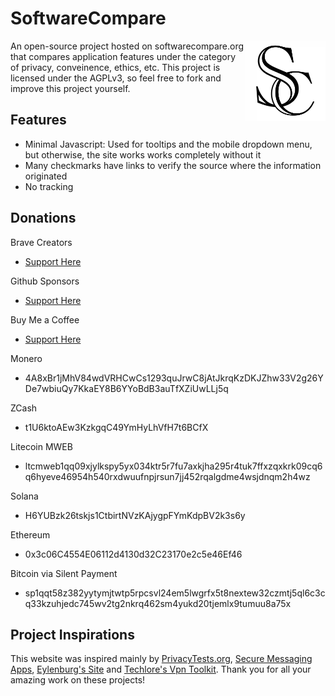 # SoftwareCompare
<img align="right" src="images/swc-logos/SWClogo_white_back.webp" width="128px" height="128px" />
An open-source project hosted on softwarecompare.org that compares application features under the category of privacy, conveinence, ethics, etc. This project is licensed under the AGPLv3, so feel free to fork and improve this project yourself.

## Features
- Minimal Javascript: Used for tooltips and the mobile dropdown menu, but otherwise, the site works works completely without it
- Many checkmarks have links to verify the source where the information originated
- No tracking

## Donations

Brave Creators
- [Support Here](https://publishers.basicattentiontoken.org/en/c/xQ6QUepSXc)

Github Sponsors
- [Support Here](https://github.com/sponsors/davidcollini)

Buy Me a Coffee
- [Support Here](https://buymeacoffee.com/davidcollini)

Monero
- 4A8xBr1jMhV84wdVRHCwCs1293quJrwC8jAtJkrqKzDKJZhw33V2g26YDe7wbiuQy7KkaEY8B6YYoBdB3auTfXZiUwLLj5q

ZCash
- t1U6ktoAEw3KzkgqC49YmHyLhVfH7t6BCfX

Litecoin MWEB
- ltcmweb1qq09xjylkspy5yx034ktr5r7fu7axkjha295r4tuk7ffxzqxkrk09cq6q6hyeve46954h540rxdwuufnpjrsun7jj452rqalgdme4wsjdnqm2h4wz

Solana
- H6YUBzk26tskjs1CtbirtNVzKAjygpFYmKdpBV2k3s6y

Ethereum
- 0x3c06C4554E06112d4130d32C23170e2c5e46Ef46

Bitcoin via Silent Payment
- sp1qqt58z382yytymjtwtp5rpcsvl24em5lwgrfx5t8nextew32czmtj5ql6c3cq33kzuhjedc745wv2tg2nkrq462sm4yukd20tjemlx9tumuu8a75x

## Project Inspirations
This website was inspired mainly by [PrivacyTests.org](https://privacytests.org), [Secure Messaging Apps](https://www.securemessagingapps.com), [Eylenburg's Site](https://eylenburg.github.io) and [Techlore's Vpn Toolkit](https://www.techlore.tech/vpn). Thank you for all your amazing work on these projects!
